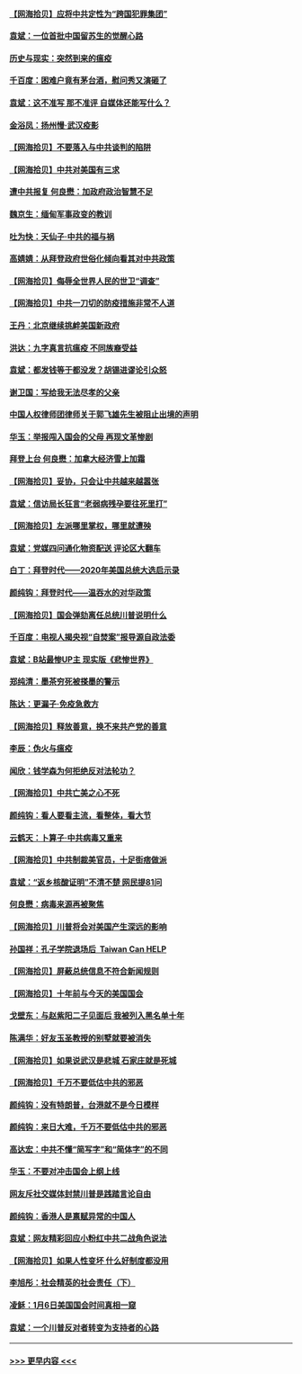 #### [【网海拾贝】应将中共定性为“跨国犯罪集团”](../pages/nsc993/n12740430.md?t=02090951) 
#### [袁斌：一位首批中国留苏生的觉醒心路](../pages/nsc993/n12740396.md?t=02090951) 
#### [历史与现实：突然到来的瘟疫](../pages/nsc993/n12738507.md?t=02090951) 
#### [千百度：困难户竟有茅台酒，慰问秀又演砸了](../pages/nsc993/n12738362.md?t=02090951) 
#### [袁斌：这不准写 那不准评 自媒体还能写什么？](../pages/nsc993/n12737833.md?t=02090951) 
#### [金浴凤：扬州慢‧武汉疫影](../pages/nsc993/n12737248.md?t=02090951) 
#### [【网海拾贝】不要落入与中共谈判的陷阱](../pages/nsc993/n12735229.md?t=02090951) 
#### [【网海拾贝】中共对美国有三求](../pages/nsc993/n12735197.md?t=02090951) 
#### [遭中共报复 何良懋：加政府政治智慧不足](../pages/nsc993/n12734323.md?t=02090951) 
#### [魏京生：缅甸军事政变的教训](../pages/nsc993/n12732470.md?t=02090951) 
#### [吐为快：天仙子·中共的福与祸](../pages/nsc993/n12732165.md?t=02090951) 
#### [高婧婧：从拜登政府世俗化倾向看其对中共政策](../pages/nsc993/n12730028.md?t=02090951) 
#### [【网海拾贝】侮辱全世界人民的世卫“调查”](../pages/nsc993/n12727884.md?t=02090951) 
#### [【网海拾贝】中共一刀切的防疫措施非常不人道](../pages/nsc993/n12724879.md?t=02090951) 
#### [王丹：北京继续挑衅美国新政府](../pages/nsc993/n12722456.md?t=02090951) 
#### [洪达：九字真言抗瘟疫 不同族裔受益](../pages/nsc993/n12722448.md?t=02090951) 
#### [袁斌：都发钱等于都没发？胡锡进谬论引众怒](../pages/nsc993/n12722393.md?t=02090951) 
#### [谢卫国：写给我无法尽孝的父亲](../pages/nsc993/n12720325.md?t=02090951) 
#### [中国人权律师团律师关于郭飞雄先生被阻止出境的声明](../pages/nsc993/n12720203.md?t=02090951) 
#### [华玉：举报闯入国会的父母 再现文革惨剧](../pages/nsc993/n12719070.md?t=02090951) 
#### [拜登上台 何良懋：加拿大经济雪上加霜](../pages/nsc993/n12718943.md?t=02090951) 
#### [【网海拾贝】妥协，只会让中共越来越嚣张](../pages/nsc993/n12717392.md?t=02090951) 
#### [袁斌：信访局长狂言“老弱病残孕要往死里打”](../pages/nsc993/n12717343.md?t=02090951) 
#### [【网海拾贝】左派哪里掌权，哪里就遭殃](../pages/nsc993/n12715009.md?t=02090951) 
#### [袁斌：党媒四问通化物资配送 评论区大翻车](../pages/nsc993/n12714950.md?t=02090951) 
#### [白丁：拜登时代——2020年美国总统大选启示录](../pages/nsc993/n12714920.md?t=02090951) 
#### [颜纯钩：拜登时代——温吞水的对华政策](../pages/nsc993/n12713245.md?t=02090951) 
#### [【网海拾贝】国会弹劾离任总统川普说明什么](../pages/nsc993/n12712816.md?t=02090951) 
#### [千百度：电视人揭央视“自焚案”报导源自政法委](../pages/nsc993/n12709760.md?t=02090951) 
#### [袁斌：B站最惨UP主 现实版《悲惨世界》](../pages/nsc993/n12709686.md?t=02090951) 
#### [郑纯清：墨茶穷死被搽墨的警示](../pages/nsc993/n12709262.md?t=02090951) 
#### [陈达：更漏子·免疫急救方](../pages/nsc993/n12709244.md?t=02090951) 
#### [【网海拾贝】释放善意，换不来共产党的善意](../pages/nsc993/n12708361.md?t=02090951) 
#### [李辰：伪火与瘟疫](../pages/nsc993/n12707981.md?t=02090951) 
#### [闻欣：钱学森为何拒绝反对法轮功？](../pages/nsc993/n12707407.md?t=02090951) 
#### [【网海拾贝】中共亡美之心不死](../pages/nsc993/n12707621.md?t=02090951) 
#### [颜纯钩：看人要看主流，看整体，看大节](../pages/nsc993/n12707536.md?t=02090951) 
#### [云鹤天：卜算子‧中共病毒又重来](../pages/nsc993/n12707408.md?t=02090951) 
#### [【网海拾贝】中共制裁美官员，十足街痞做派](../pages/nsc993/n12705115.md?t=02090951) 
#### [袁斌：“返乡核酸证明”不清不楚 网民提81问](../pages/nsc993/n12704982.md?t=02090951) 
#### [何良懋：病毒来源再被聚焦](../pages/nsc993/n12704944.md?t=02090951) 
#### [【网海拾贝】川普将会对美国产生深远的影响](../pages/nsc993/n12703045.md?t=02090951) 
#### [孙国祥：孔子学院退场后  Taiwan Can HELP](../pages/nsc993/n12702430.md?t=02090951) 
#### [【网海拾贝】屏蔽总统信息不符合新闻规则](../pages/nsc993/n12699998.md?t=02090951) 
#### [【网海拾贝】十年前与今天的美国国会](../pages/nsc993/n12696993.md?t=02090951) 
#### [戈壁东：与赵紫阳二子见面后 我被列入黑名单十年](../pages/nsc993/n12696215.md?t=02090951) 
#### [陈满华：好友玉圣教授的别墅就要被消失](../pages/nsc993/n12695411.md?t=02090951) 
#### [【网海拾贝】如果说武汉是悲城 石家庄就是死城](../pages/nsc993/n12694589.md?t=02090951) 
#### [【网海拾贝】千万不要低估中共的邪恶](../pages/nsc993/n12692771.md?t=02090951) 
#### [颜纯钩：没有特朗普，台港就不是今日模样](../pages/nsc993/n12692678.md?t=02090951) 
#### [颜纯钩：来日大难，千万不要低估中共的邪恶](../pages/nsc993/n12692080.md?t=02090951) 
#### [高达宏：中共不懂“简写字”和“简体字”的不同](../pages/nsc993/n12692068.md?t=02090951) 
#### [华玉：不要对冲击国会上纲上线](../pages/nsc993/n12689948.md?t=02090951) 
#### [网友斥社交媒体封禁川普是践踏言论自由](../pages/nsc993/n12687482.md?t=02090951) 
#### [颜纯钩：香港人是禀赋异常的中国人](../pages/nsc993/n12685142.md?t=02090951) 
#### [袁斌：网友精彩回应小粉红中共二战角色说法](../pages/nsc993/n12684994.md?t=02090951) 
#### [【网海拾贝】如果人性变坏 什么好制度都没用](../pages/nsc993/n12683000.md?t=02090951) 
#### [李旭彤：社会精英的社会责任（下）](../pages/nsc993/n12680604.md?t=02090951) 
#### [凌稣：1月6日美国国会时间真相一窥](../pages/nsc993/n12682780.md?t=02090951) 
#### [袁斌：一个川普反对者转变为支持者的心路](../pages/nsc993/n12682700.md?t=02090951) 

----
#### [ >>> 更早内容 <<< ](../indexes/nsc993-earlier.md)
